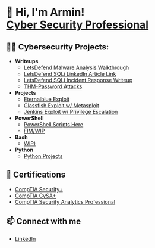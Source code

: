 <!---
ArminToric28/ArminToric28 is a ✨ special ✨ repository because its `README.md` (this file) appears on your GitHub profile.
You can click the Preview link to take a look at your changes.
--->

<h1>👋 Hi, I'm Armin! <br/><a href="https://www.linkedin.com/in/armin-toric/">Cyber Security Professional</a></h1>

<h2>👨‍💻 Cybersecurity Projects:</h2>

- <b>Writeups</b>
  - [LetsDefend Malware Analysis Walkthrough](https://www.linkedin.com/feed/update/urn:li:ugcPost:6980233883065741312?updateEntityUrn=urn%3Ali%3Afs_updateV2%3A%28urn%3Ali%3AugcPost%3A6980233883065741312%2CFEED_DETAIL%2CEMPTY%2CDEFAULT%2Cfalse%29)
  - [LetsDefend SQLi LinkedIn Article Link](https://www.linkedin.com/feed/update/urn:li:ugcPost:6977699063471243264?updateEntityUrn=urn%3Ali%3Afs_updateV2%3A%28urn%3Ali%3AugcPost%3A6977699063471243264%2CFEED_DETAIL%2CEMPTY%2CDEFAULT%2Cfalse%29)
  - [LetsDefend SQLi Incident Response Writeup](https://github.com/ArminToric28/Incident-Response-Writeup)
  - [THM-Password Attacks](https://github.com/ArminToric28/THM-PasswordAttacks)
- <b>Projects</b>
  - [Eternalblue Exploit](https://github.com/ArminToric28/EternalBlue-Exploit)
  - [Glassfish Exploit w/ Metasploit](https://github.com/ArminToric28/Glassfish_Exploit)
  - [Jenkins Exploit w/ Privilege Escalation](https://github.com/ArminToric28/Jenkins-Service-Exploit-PrivEsc)
- <b>PowerShell</b>
  - [PowerShell Scripts Here](https://github.com/ArminToric28)
  - [FIM/WIP](https://github.com/ArminToric28)
- <b>Bash</b>
  - [WIP)](https://github.com/ArminToric28)
- <b>Python</b>
  - [Python Projects](https://github.com/ArminToric28)

<h2>🌱 Certifications</h2>

- [CompTIA Security+](https://www.credly.com/badges/70c65035-1496-4513-b7c4-fb901bc00ea0/public_url)
- [CompTIA CySA+](https://www.credly.com/badges/e2ca2831-abd0-46f3-b129-bb908524c780/public_url)
- [CompTIA Security Analytics Professional](https://www.credly.com/badges/c73a3f12-5cf2-455e-9a7a-ef7a90894af0/public_url)

<h2>📫 Connect with me</h2>

- [LinkedIn](https://www.linkedin.com/in/armin-toric/)


<!--
ArminToric28/ArminToric28 is a ✨ special ✨ repository because its `README.md` (this file) appears on your GitHub profile.
You can click the Preview link to take a look at your changes.

Here are some ideas to get you started:

- 🔭 I’m currently working on ...
- 🌱 I’m currently learning ...
- 👯 I’m looking to collaborate on ...
- 🤔 I’m looking for help with ...
- 💬 Ask me about ...
- 📫 How to reach me: ...
- 😄 Pronouns: ...
- ⚡ Fun fact: ...
- 👋 Hi, I’m @ArminToric28
- 👀 I’m interested in coding, networking, offensive and defensive cybersecurity analysis, Ethical Hacking, and 3d Printing.
- 🌱 I’m currently learning cybersecurity.
- 💞️ I’m looking to collaborate on projects
- 📫 How to reach me ...



-->
